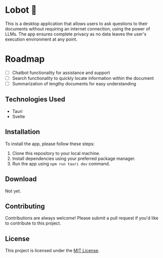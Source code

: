 # Lobot 🤖

This is a desktop application that allows users to ask questions to their documents without requiring an internet connection, using the power of LLMs. The app ensures complete privacy as no data leaves the user's execution environment at any point.

# Roadmap

- [ ] Chatbot functionality for assistance and support
- [ ] Search functionality to quickly locate information within the document
- [ ] Summarization of lengthy documents for easy understanding

## Technologies Used

- Tauri
- Svelte
<!-- - Tailwind CSS -->

## Installation

To install the app, please follow these steps:

1. Clone this repository to your local machine.
2. Install dependencies using your preferred package manager.
3. Run the app using `npm run tauri dev` command.

## Download

Not yet.

## Contributing

Contributions are always welcome! Please submit a pull request if you'd like to contribute to this project.

## License

This project is licensed under the [MIT License](https://opensource.org/licenses/MIT).
